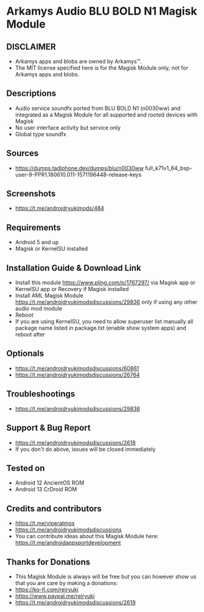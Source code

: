 # Arkamys Audio BLU BOLD N1 Magisk Module

## DISCLAIMER
- Arkamys apps and blobs are owned by Arkamys™.
- The MIT license specified here is for the Magisk Module only, not for Arkamys apps and blobs.

## Descriptions
- Audio service soundfx ported from BLU BOLD N1 (n0030ww) and integrated as a Magisk Module for all supported and rooted devices with Magisk
- No user interface activity but service only
- Global type soundfx

## Sources
- https://dumps.tadiphone.dev/dumps/blu/n0030ww full_k71v1_64_bsp-user-9-PPR1.180610.011-1571196448-release-keys

## Screenshots
- https://t.me/androidryukimods/484

## Requirements
- Android 5 and up
- Magisk or KernelSU installed

## Installation Guide & Download Link
- Install this module https://www.pling.com/p/1767297/ via Magisk app or KernelSU app or Recovery if Magisk installed
- Install AML Magisk Module https://t.me/androidryukimodsdiscussions/29836 only if using any other audio mod module
- Reboot
- If you are using KernelSU, you need to allow superuser list manually all package name listed in package.txt (enable show system apps) and reboot after

## Optionals
- https://t.me/androidryukimodsdiscussions/60861
- https://t.me/androidryukimodsdiscussions/26764

## Troubleshootings
- https://t.me/androidryukimodsdiscussions/29836

## Support & Bug Report
- https://t.me/androidryukimodsdiscussions/2618
- If you don't do above, issues will be closed immediately

## Tested on
- Android 12 AncientOS ROM
- Android 13 CrDroid ROM

## Credits and contributors
- https://t.me/viperatmos
- https://t.me/androidryukimodsdiscussions
- You can contribute ideas about this Magisk Module here: https://t.me/androidappsportdevelopment

## Thanks for Donations
- This Magisk Module is always will be free but you can however show us that you are care by making a donations:
- https://ko-fi.com/reiryuki
- https://www.paypal.me/reiryuki
- https://t.me/androidryukimodsdiscussions/2619


